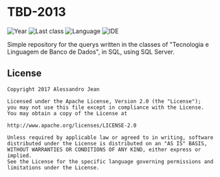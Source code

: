 # TBD-2013
![Year](https://img.shields.io/badge/year-2013-blue.svg) ![Last class](https://img.shields.io/badge/last_class-2013.11.29-green.svg) ![Language](https://img.shields.io/badge/language-SQL-yellow.svg) ![IDE](https://img.shields.io/badge/IDE-SQL_Server-orange.svg)

Simple repository for the querys written in the classes of "Tecnologia e Linguagem de Banco de Dados", in SQL, using SQL Server.

## License

    Copyright 2017 Alessandro Jean

    Licensed under the Apache License, Version 2.0 (the "License");
    you may not use this file except in compliance with the License.
    You may obtain a copy of the License at

    http://www.apache.org/licenses/LICENSE-2.0

    Unless required by applicable law or agreed to in writing, software
    distributed under the License is distributed on an "AS IS" BASIS,
    WITHOUT WARRANTIES OR CONDITIONS OF ANY KIND, either express or implied.
    See the License for the specific language governing permissions and
    limitations under the License.

